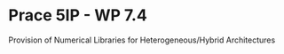 # Prace 5IP - WP 7.4
Provision of Numerical Libraries for Heterogeneous/Hybrid Architectures
<!-- <p><a class="btn btn-primary btn-lg reframe-prepend-domain" href="/about" role="button">Learn more</a></p> -->
